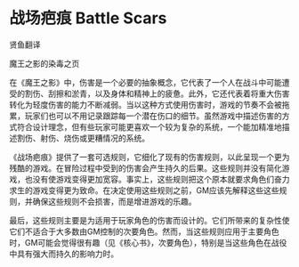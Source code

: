 # 战场疤痕 Battle Scars

贤鱼翻译

魔王之影的染毒之页

在《魔王之影》中，伤害是一个必要的抽象概念，它代表了一个人在战斗中可能遭受的割伤、刮擦和淤青，以及身体和精神上的疲惫。此外，它还代表着将重大伤害转化为轻度伤害的能力不断减弱。当以这种方式使用伤害时，游戏的节奏不会被拖累，玩家们也可以不用记录跟踪每一个潜在伤口的细节。虽然游戏中描述伤害的方式符合设计理念，但有些玩家可能更喜欢一个较为复杂的系统，一个能加精准地描述割伤、射伤、烧伤或更糟情况的系统。

《战场疤痕》提供了一套可选规则，它细化了现有的伤害规则，以此呈现一个更为残酷的游戏。在冒险过程中受到的伤害会产生持久的后果。这些规则并没有简化游戏，也没有使游戏变得更加宽容。事实上，这些规则把这个原本就要求角色们奋力求生的游戏变得更为致命。在决定使用这些规则之前，GM应该先解释这些这些规则，并确保这些规则不会损害，而是增进游戏的乐趣。

最后，这些规则主要是为适用于玩家角色的伤害而设计的。它们所带来的复杂性使它们不适合于大多数由GM控制的次要角色。然而，当这些规则应用于主要角色时，GM可能会觉得很有趣（见《核心书》，次要角色），特别是当这些角色在战役中具有强大而持久的影响力时。
